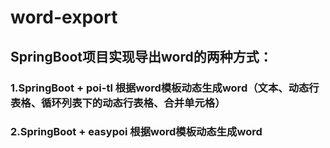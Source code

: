 # word-export
## SpringBoot项目实现导出word的两种方式：
### 1.SpringBoot + poi-tl 根据word模板动态生成word（文本、动态行表格、循环列表下的动态行表格、合并单元格）
### 2.SpringBoot + easypoi 根据word模板动态生成word
